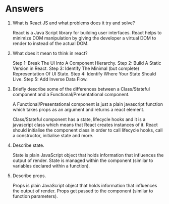 # Answers

1. What is React JS and what problems does it try and solve?

	React is a Java Script library for building user interfaces.
	React helps to minimize DOM manipulation by giving the developer
	a virtual DOM to render to instead of the actual DOM.

2. What does it mean to think in react?

	Step 1: Break The UI Into A Component Hierarchy.
	Step 2: Build A Static Version in React.
	Step 3: Identify The Minimal (but complete) Representation Of UI State.
	Step 4: Identify Where Your State Should Live.
	Step 5: Add Inverse Data Flow.

3. Briefly describe some of the differences between a Class/Stateful component and a Functional/Presentational component.

	A Functional/Presentational component is just a plain javascript function
	which takes props as an argument and returns a react element.

	Class/Stateful component has a state, lifecycle hooks and it is a javascript class which means that React creates instances of it.
	React should initialise the component class in order to call lifecycle hooks, call a constructor, initialise state and more.

4. Describe state.

	State is plain JavaScript object that holds information that influences the output of render.
	State is managed within the component (similar to variables declared within a function).

5. Describe props.

	Props is plain JavaScript object that holds information that influences the output of render.
	Props get passed to the component (similar to function parameters).
	